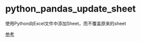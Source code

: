 # python_pandas_update_sheet

使用Python向Excel文件中添加Sheet，而不覆盖原来的sheet

[参考](https://stackoverflow.com/questions/20219254/how-to-write-to-an-existing-excel-file-without-overwriting-data-using-pandas)
